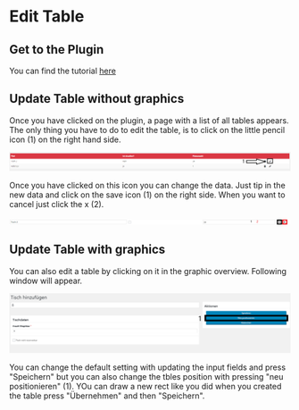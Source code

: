 # Edit Table

## Get to the Plugin

You can find the tutorial [here](https://github.com/towa-digital/intern-table-reservation/blob/master/docs/features/manage%20tables/add%20table.md)

## Update Table without graphics

Once you have clicked on the plugin, a page with a list of all tables appears. The only thing you have to do to edit the table, is to click on the little pencil icon (1) on the right hand side.

![menu](./../../assets/updatetable1.png)

Once you have clicked on this icon you can change the data. Just tip in the new data and click on the save icon (1) on the right side. When you want to cancel just click the x (2).

![menu](./../../assets/updatetable2.png)

## Update Table with graphics

You can also edit a table by clicking on it in the graphic overview. Following window will appear.

![menu](./../../assets/edittablegraphic.png)

You can change the default setting with updating the input fields and press "Speichern" but you can also change the tbles position with pressing "neu positionieren" (1). YOu can draw a new rect like you did when you created the table press "Übernehmen" and then "Speichern".
